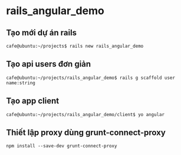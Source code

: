 # rails_angular_demo

## Tạo mới dự án rails
```
cafe@ubuntu:~/projects$ rails new rails_angular_demo
```

## Tạo api users đơn giản
```
cafe@ubuntu:~/projects/rails_angular_demo$ rails g scaffold user name:string
```

## Tạo app client
```
cafe@ubuntu:~/projects/rails_angular_demo/client$ yo angular
```
## Thiết lập proxy dùng grunt-connect-proxy
```
npm install --save-dev grunt-connect-proxy
```